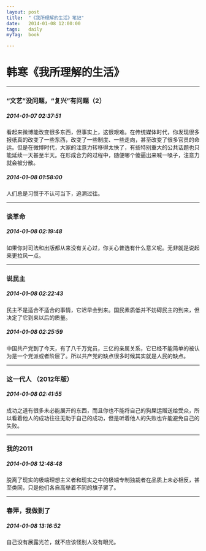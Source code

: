```yaml
---
layout: post
title:  "《我所理解的生活》笔记"
date:   2014-01-08 12:00:00
tags:	daily
myTag:	book	

---
```



# 韩寒《我所理解的生活》

------------------


### “文艺”没问题，“复兴”有问题（2）

##### 2014-01-07 02:37:51
看起来微博能改变很多东西，但事实上，这很艰难。在传统媒体时代，你发现很多报纸真的改变了一些东西，改变了一些制度、一些走向，甚至改变了很多官员的命运。但是在微博时代，大家的注意力转移得太快了，有些特别重大的公共话题也只能延续一天甚至半天。在形成合力的过程中，随便哪个傻逼出来喊一嗓子，注意力就会被分散。

##### 2014-01-08 01:58:00
人们总是习惯于不认可当下，追溯过往。

------------------

### 谈革命

##### 2014-01-08 02:19:48
如果你对司法和出版都从来没有关心过，你关心普选有什么意义呢。无非就是说起来更拉风一点。


------------------

### 说民主

##### 2014-01-08 02:22:43
民主不是适合不适合的事情，它迟早会到来。国民素质低并不妨碍民主的到来，但决定了它到来以后的质量。

##### 2014-01-08 02:25:59
中国共产党到了今天，有了八千万党员，三亿的亲属关系，它已经不能简单的被认为是一个党派或者阶层了。所以共产党的缺点很多时候其实就是人民的缺点。

------------------

### 这一代人 （2012年版）

##### 2014-01-08 02:41:55
成功之道有很多未必能展开的东西，而且你也不能将自己的狗屎运赠送给受众，所以看着他人的成功往往无助于自己的成功，但是听着他人的失败也许能避免自己的失败。


------------------

### 我的2011

##### 2014-01-08 12:48:48
脱离了现实的极端理想主义者和现实之中的极端专制独裁者在品质上未必相反，甚至类同，只是他们各自高举着不同的旗子罢了。


------------------

### 春萍，我做到了

##### 2014-01-08 13:16:52
自己没有展露光芒，就不应该怪别人没有眼光。

